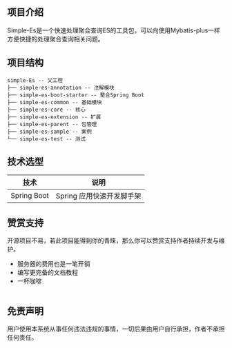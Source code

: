 
## 项目介绍

Simple-Es是一个快速处理聚合查询ES的工具包，可以向使用Mybatis-plus一样方便快捷的处理聚合查询相关问题。

## 项目结构

```
simple-Es -- 父工程
├── simple-es-annotation -- 注解模块
├── simple-es-boot-starter -- 整合Spring Boot
├── simple-es-common -- 基础模块
├── simple-es-core -- 核心
├── simple-es-extension -- 扩展
├── simple-es-parent -- 包管理
├── simple-es-sample -- 案例
└── simple-es-test -- 测试
```

## 技术选型

| 技术                  | 说明 |
|---------------------| ---------------------------|
| Spring Boot         | Spring 应用快速开发脚手架 |



## 赞赏支持

开源项目不易，若此项目能得到你的青睐，那么你可以赞赏支持作者持续开发与维护。

- 服务器的费用也是一笔开销
- 编写更完备的文档教程
- 一杯咖啡

![]()

## 免责声明

用户使用本系统从事任何违法违规的事情，一切后果由用户自行承担，作者不承担任何责任。
